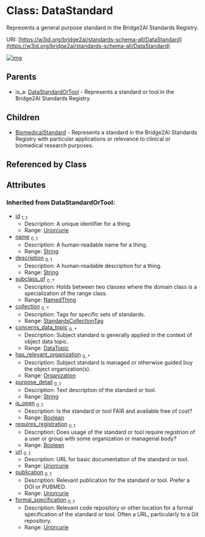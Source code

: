 
# Class: DataStandard


Represents a general purpose standard in the Bridge2AI Standards Registry.

URI: [https://w3id.org/bridge2ai/standards-schema-all/DataStandard](https://w3id.org/bridge2ai/standards-schema-all/DataStandard)


[![img](https://yuml.me/diagram/nofunky;dir:TB/class/[Organization],[NamedThing],[DataTopic],[DataStandardOrTool],[DataStandard&#124;collection(i):StandardsCollectionTag%20*;purpose_detail(i):string%20%3F;is_open(i):boolean%20%3F;requires_registration(i):boolean%20%3F;url(i):uriorcurie%20%3F;publication(i):uriorcurie%20%3F;formal_specification(i):uriorcurie%20%3F;id(i):uriorcurie;name(i):string%20%3F;description(i):string%20%3F]^-[BiomedicalStandard],[DataStandardOrTool]^-[DataStandard],[BiomedicalStandard])](https://yuml.me/diagram/nofunky;dir:TB/class/[Organization],[NamedThing],[DataTopic],[DataStandardOrTool],[DataStandard&#124;collection(i):StandardsCollectionTag%20*;purpose_detail(i):string%20%3F;is_open(i):boolean%20%3F;requires_registration(i):boolean%20%3F;url(i):uriorcurie%20%3F;publication(i):uriorcurie%20%3F;formal_specification(i):uriorcurie%20%3F;id(i):uriorcurie;name(i):string%20%3F;description(i):string%20%3F]^-[BiomedicalStandard],[DataStandardOrTool]^-[DataStandard],[BiomedicalStandard])

## Parents

 *  is_a: [DataStandardOrTool](DataStandardOrTool.md) - Represents a standard or tool in the Bridge2AI Standards Registry.

## Children

 * [BiomedicalStandard](BiomedicalStandard.md) - Represents a standard in the Bridge2AI Standards Registry with particular applications or relevance to clinical or biomedical research purposes.

## Referenced by Class


## Attributes


### Inherited from DataStandardOrTool:

 * [id](id.md)  <sub>1..1</sub>
     * Description: A unique identifier for a thing.
     * Range: [Uriorcurie](types/Uriorcurie.md)
 * [name](name.md)  <sub>0..1</sub>
     * Description: A human-readable name for a thing.
     * Range: [String](types/String.md)
 * [description](description.md)  <sub>0..1</sub>
     * Description: A human-readable description for a thing.
     * Range: [String](types/String.md)
 * [subclass_of](subclass_of.md)  <sub>0..\*</sub>
     * Description: Holds between two classes where the domain class is a specialization of the range class.
     * Range: [NamedThing](NamedThing.md)
 * [collection](collection.md)  <sub>0..\*</sub>
     * Description: Tags for specific sets of standards.
     * Range: [StandardsCollectionTag](StandardsCollectionTag.md)
 * [concerns_data_topic](concerns_data_topic.md)  <sub>0..\*</sub>
     * Description: Subject standard is generally applied in the context of object data topic.
     * Range: [DataTopic](DataTopic.md)
 * [has_relevant_organization](has_relevant_organization.md)  <sub>0..\*</sub>
     * Description: Subject standard is managed or otherwise guided buy the object organization(s).
     * Range: [Organization](Organization.md)
 * [purpose_detail](purpose_detail.md)  <sub>0..1</sub>
     * Description: Text description of the standard or tool.
     * Range: [String](types/String.md)
 * [is_open](is_open.md)  <sub>0..1</sub>
     * Description: Is the standard or tool FAIR and available free of cost?
     * Range: [Boolean](types/Boolean.md)
 * [requires_registration](requires_registration.md)  <sub>0..1</sub>
     * Description: Does usage of the standard or tool require registrion of a user or group with some organization or managerial body?
     * Range: [Boolean](types/Boolean.md)
 * [url](url.md)  <sub>0..1</sub>
     * Description: URL for basic documentation of the standard or tool.
     * Range: [Uriorcurie](types/Uriorcurie.md)
 * [publication](publication.md)  <sub>0..1</sub>
     * Description: Relevant publication for the standard or tool. Prefer a DOI or PUBMED.
     * Range: [Uriorcurie](types/Uriorcurie.md)
 * [formal_specification](formal_specification.md)  <sub>0..1</sub>
     * Description: Relevant code repository or other location for a formal specification of the standard or tool. Often a URL, particularly to a Git repository.
     * Range: [Uriorcurie](types/Uriorcurie.md)

